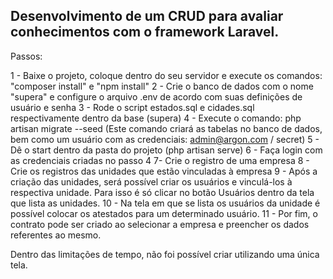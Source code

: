 ## Desenvolvimento de um CRUD para avaliar conhecimentos com o framework Laravel.


Passos:

1 - Baixe o projeto, coloque dentro do seu servidor e execute os comandos: "composer install" e "npm install"
2 - Crie o banco de dados com o nome "supera" e configure o arquivo .env de acordo com suas definições de usuário e senha 
3 - Rode o script estados.sql e cidades.sql respectivamente dentro da base (supera) 
4 - Execute o comando: php artisan migrate --seed (Este comando criará as tabelas no banco de dados, bem como um usuário com as credenciais: admin@argon.com / secret) 
5 - Dê o start dentro da pasta do projeto (php artisan serve) 
6 - Faça login com as credenciais criadas no passo 4 
7- Crie o registro de uma empresa 
8 - Crie os registros das unidades que estão vinculadas à empresa 
9 - Após a criação das unidades, será possível criar os usuários e vinculá-los à respectiva unidade. Para isso é só clicar no botão Usuários dentro da tela que lista as unidades. 
10 - Na tela em que se lista os usuários da unidade é possível colocar os atestados para um determinado usuário. 
11 - Por fim, o contrato pode ser criado ao selecionar a empresa e preencher os dados referentes ao mesmo.

Dentro das limitações de tempo, não foi possível criar utilizando uma única tela.


